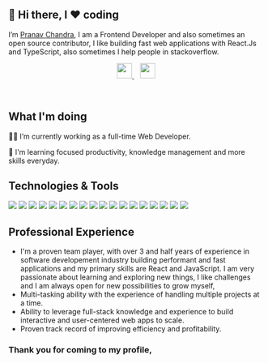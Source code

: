 ## 👋 Hi there, I ❤️ coding

<p>I’m <a href="https://pranavchandra.vercel.app">Pranav Chandra</a>, I am a Frontend Developer and also sometimes an open source contributor, I like building fast web applications with React.Js and TypeScript, also sometimes I help people in stackoverflow.</p>

<p align='center'>
  <a href='https://stackoverflow.com/users/7440652/pranav'>
    <img height='30px' src='https://user-images.githubusercontent.com/24698343/185930502-228c2c9b-436c-41d6-b115-715678cb5587.png' />
  </a>&nbsp;&nbsp;
   <a href='https://www.linkedin.com/in/pranav-chandra-441294135'>
    <img height='30px' src='https://user-images.githubusercontent.com/24698343/185930217-cfc9d341-5d0b-4275-a52a-7ff0f98a7e75.png' />
    
  </a>&nbsp;&nbsp;
</p>

## What I'm doing 

👨‍💻 I’m currently working as a full-time Web Developer.

🚧 I'm learning focused productivity, knowledge management and more skills everyday.

## Technologies & Tools

![](https://img.shields.io/badge/-Git-informational?style=flat&logo=Git&logoColor=#F7DF1E&color=#505050)
![](https://img.shields.io/badge/-HTML-informational?style=flat&logo=HTML5&logoColor=#E34F26&color=#505050)
![](https://img.shields.io/badge/-CSS-informational?style=flat&logo=CSS3&logoColor=#1572B6&color=#505050)
![](https://img.shields.io/badge/-SASS-informational?style=flat&logo=Sass&logoColor=#CC6699&color=#505050)
![](https://img.shields.io/badge/-JavaScript-informational?style=flat&logo=JavaScript&logoColor=#F7DF1E&color=2bbc8a)
![](https://img.shields.io/badge/-TypeScript-informational?style=flat&logo=TypeScript&logoColor=#3178C6&color=2bbc8a)
![](https://img.shields.io/badge/-NodeJS-informational?style=flat&logo=Node.js&logoColor=#339933&color=2bbc8a)
![](https://img.shields.io/badge/-Firebase-informational?style=flat&logo=Firebase&logoColor=#FFCA28&color=2bbc8a)
![](https://img.shields.io/badge/-React-informational?style=flat&logo=React&logoColor=#61DAFB&color=2bbc8a)
![](https://img.shields.io/badge/-Redux-informational?style=flat&logo=React&logoColor=#764ABC&color=2bbc8a)
![](https://img.shields.io/badge/-React-Native-informational?style=flat&logo=React&logoColor=#61DAFB&color=2bbc8a)
![](https://img.shields.io/badge/-Material-UI-informational?style=flat&logo=MUI&logoColor=#007FFF&color=2bbc8a)
![](https://img.shields.io/badge/-TailwindCSS-informational?style=flat&logo=TailwindCSS&logoColor=#007FFF&color=2bbc8a)
![](https://img.shields.io/badge/-Vue-informational?style=flat&logo=Vue.js&logoColor=#4FC08D&color=2bbc8a)
![](https://img.shields.io/badge/-Python-informational?style=flat&logo=Python&logoColor=#3776AB&color=2bbc8a)
![](https://img.shields.io/badge/-Bitbucket-informational?style=flat&logo=Bitbucket&logoColor=#0052CC&color=2bbc8a)
![](https://img.shields.io/badge/-Jira-informational?style=flat&logo=Jira&logoColor=#0052CC&color=2bbc8a)
![](https://img.shields.io/badge/-Figma-informational?style=flat&logo=Figma&logoColor=#F24E1E&color=2bbc8a)



## Professional Experience
- I'm a proven team player, with over 3 and half years of experience in software developement industry building performant and fast
applications and my primary skills are React and JavaScript.
I am very passionate about learning and exploring new things, I like challenges and I am always open for new
possibilities to grow myself,
- Multi-tasking ability with the experience of handling multiple projects at a time.
- Ability to leverage full-stack knowledge and experience to build interactive and user-centered web apps to scale.
- Proven track record of improving efficiency and profitability. 


### Thank you for coming to my profile,

<!---
pranavchandra27/pranavchandra27 is a ✨ special ✨ repository because its `README.md` (this file) appears on your GitHub profile.
You can click the Preview link to take a look at your changes.
--->
